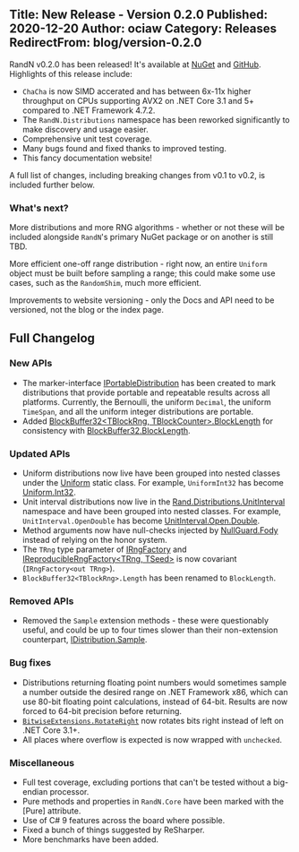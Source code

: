 Title: New Release - Version 0.2.0
Published: 2020-12-20
Author: ociaw
Category: Releases
RedirectFrom: blog/version-0.2.0
---

RandN v0.2.0 has been released! It's available at
[NuGet](https://www.nuget.org/packages/RandN/0.2.0) and
[GitHub](https://github.com/ociaw/RandN/releases/tag/v0.2.0). Highlights of this release include:

- `ChaCha` is now SIMD accerated and has between 6x-11x higher throughput on CPUs supporting AVX2
on .NET Core 3.1 and 5+ compared to .NET Framework 4.7.2.
- The `RandN.Distributions` namespace has been reworked significantly to make discovery and usage
easier.
- Comprehensive unit test coverage.
- Many bugs found and fixed thanks to improved testing.
- This fancy documentation website!

A full list of changes, including breaking changes from v0.1 to v0.2, is included further below.

### What's next?

More distributions and more RNG algorithms - whether or not these will be included alongside
`RandN`'s primary NuGet package or on another is still TBD.

More efficient one-off range distribution - right now, an entire `Uniform` object must be built
before sampling a range; this could make some use cases, such as the `RandomShim`, much more
efficient.

Improvements to website versioning - only the Docs and API need to be versioned, not the blog or
the index page.

## Full Changelog

### New APIs
- The marker-interface [IPortableDistribution<T>](/api/RandN/IPortableDistribution_1) has been
created to mark distributions that provide portable and repeatable results across all platforms.
Currently, the Bernoulli, the uniform `Decimal`, the uniform `TimeSpan`, and all the uniform
integer distributions are portable.
- Added [BlockBuffer32<TBlockRng, TBlockCounter>.BlockLength](/api/RandN.Implementation/BlockBuffer32_2/6839F0CC)
 for consistency with [BlockBuffer32<TBlockRng>.BlockLength](/api/RandN.Implementation/BlockBuffer32_1/A6553A71).

### Updated APIs
- Uniform distributions now live have been grouped into nested classes under the
[Uniform](/api/RandN.Distributions/Uniform/) static class. For example, `UniformInt32` has become
[Uniform.Int32](/api/RandN.Distributions/Uniform.Int32/).
- Unit interval distributions now live in the
[Rand.Distributions.UnitInterval](/api/RandN.Distributions.UnitInterval/) namespace and have been grouped
into nested classes. For example, `UnitInterval.OpenDouble` has become
[UnitInterval.Open.Double](/api/RandN.Distributions.UnitInterval/Open.Double/).
- Method arguments now have null-checks injected by
[NullGuard.Fody](https://github.com/Fody/NullGuard) instead of relying on the honor system.
- The `TRng` type parameter of
[IRngFactory<TRng>](/api/RandN/IRngFactory_1/) and
[IReproducibleRngFactory<TRng, TSeed>](/api/RandN/IRngFactory_2/) is
now covariant (`IRngFactory<out TRng>`).
- `BlockBuffer32<TBlockRng>.Length` has been renamed to `BlockLength`.

### Removed APIs
- Removed the `Sample` extension methods - these were questionably useful, and could be up to four
times slower than their non-extension counterpart,
[IDistribution.Sample](/api/RandN/IDistribution_1/746236D3).

### Bug fixes
- Distributions returning floating point numbers would sometimes sample a number outside the
desired range on .NET Framework x86, which can use 80-bit floating point calculations, instead of
64-bit. Results are now forced to 64-bit precision before returning.
- [`BitwiseExtensions.RotateRight`](/api/RandN.Implementation/BitwiseExtensions.RotateRight) now
rotates bits right instead of left on .NET Core 3.1+.
- All places where overflow is expected is now wrapped with `unchecked`.

### Miscellaneous
- Full test coverage, excluding portions that can't be tested without a big-endian processor.
- Pure methods and properties in `RandN.Core` have been marked with the [Pure] attribute.
- Use of C# 9 features across the board where possible.
- Fixed a bunch of things suggested by ReSharper.
- More benchmarks have been added.
